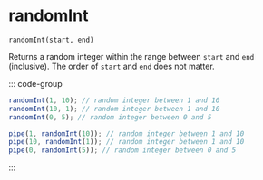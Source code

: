 # randomInt

`randomInt(start, end)`

Returns a random integer within the range between `start` and `end` (inclusive). The order of `start` and `end` does not matter.

::: code-group

```ts [data-first]
randomInt(1, 10); // random integer between 1 and 10
randomInt(10, 1); // random integer between 1 and 10
randomInt(0, 5); // random integer between 0 and 5
```

```ts [data-last]
pipe(1, randomInt(10)); // random integer between 1 and 10
pipe(10, randomInt(1)); // random integer between 1 and 10
pipe(0, randomInt(5)); // random integer between 0 and 5
```

:::
